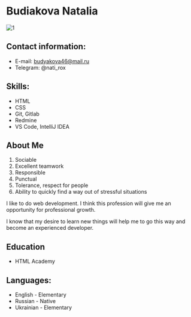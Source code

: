 # Budiakova Natalia

![1](gh-pages\11.jpg)
## Contact information:
- E-mail: budyakova46@mail.ru
- Telegram: @nati_rox

## Skills:
- HTML
- CSS
- Git, Gitlab
- Redmine
- VS Code, IntelliJ IDEA

## About Me

1. Sociable
1. Excellent teamwork
1. Responsible
1. Punctual
1. Tolerance, respect for people
1. Ability to quickly find a way out of stressful situations

I like to do web development. I think this profession will give me an opportunity for professional growth.

I know that my desire to learn new things will help me to go this way and become an experienced developer.

## Education
- HTML Academy

## Languages:
- English - Elementary
- Russian - Native
- Ukrainian - Elementary
